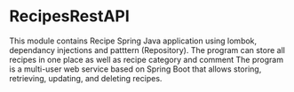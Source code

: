 # RecipesRestAPI
This module contains Recipe Spring Java application using lombok, dependancy injections and patttern (Repository).
The program can store all recipes in one place as well as recipe category and comment
The program is a multi-user web service based on Spring Boot that allows storing, retrieving, updating, and deleting recipes.
